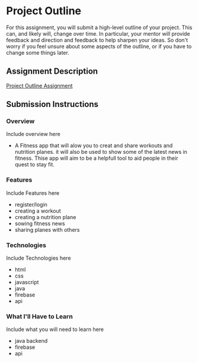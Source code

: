# Project Outline
For this assignment, you will submit a high-level outline of your project. This can, and likely will, change over time. In particular, your mentor will provide feedback and direction and feedback to help sharpen your ideas. So don't worry if you feel unsure about some aspects of the outline, or if you have to change some things later.

## Assignment Description
[Project Outline Assignment](https://education.launchcode.org/liftoff/assignments/project-outline/)


## Submission Instructions

### Overview
Include overview here
- A Fitness app that will alow you to creat and share workouts and nutrition planes. it will also be used to show some of the latest news
in fitness. Thise app will aim to be a helpfull tool to aid people in their quest to stay fit.

### Features
Include Features here
- register/login
- creating a workout
- creating a nutrition plane
- sowing fitness news
- sharing planes with others

### Technologies
Include Technologies here
- html
- css
- javascript
- java
- firebase
- api

### What I'll Have to Learn
Include what you will need to learn here
- java backend
- firebase
- api